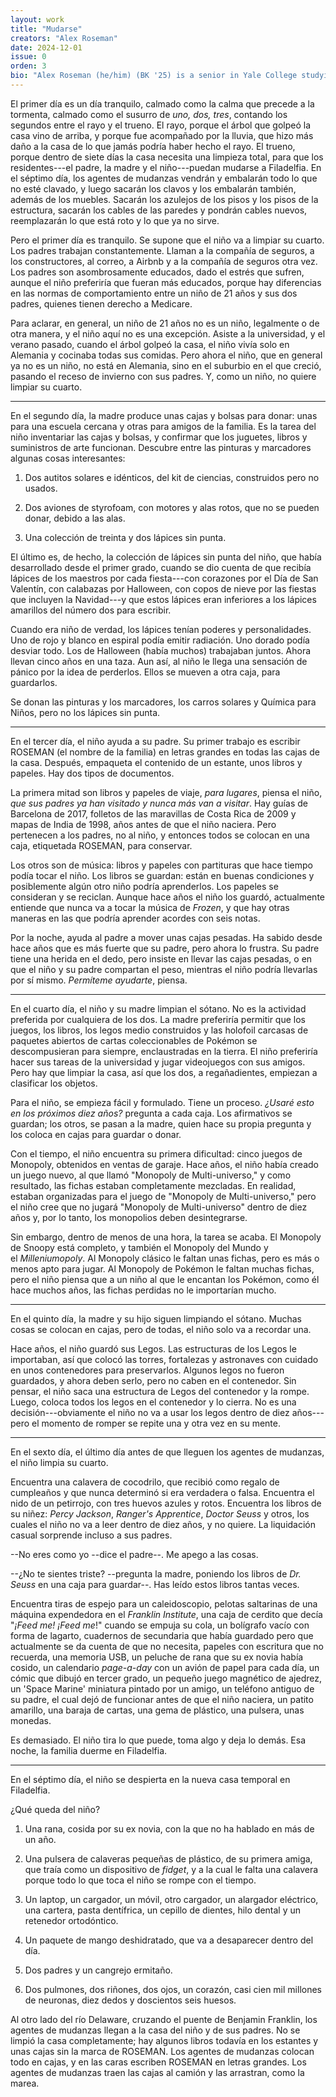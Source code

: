 ```yaml
---
layout: work
title: "Mudarse"
creators: "Alex Roseman"
date: 2024-12-01
issue: 0
orden: 3
bio: "Alex Roseman (he/him) (BK '25) is a senior in Yale College studying physics. Following graduation, he plans to spend his time working, at a job, which he will find and then have. He imagines this will involve health insurance somehow. His most recent favorite book is _O Caledonia_ by Elspeth Barker."
---
```


El primer día es un día tranquilo, calmado como la calma que precede a la tormenta, calmado como el susurro de _uno, dos, tres_, contando los segundos entre el rayo y el trueno. El rayo, porque el árbol que golpeó la casa vino de arriba, y porque fue acompañado por la lluvia, que hizo más daño a la casa de lo que jamás podría haber hecho el rayo. El trueno, porque dentro de siete días la casa necesita una limpieza total, para que los residentes---el padre, la madre y el niño---puedan mudarse a Filadelfia. En el séptimo día, los agentes de mudanzas vendrán y embalarán todo lo que no esté clavado, y luego sacarán los clavos y los embalarán también, además de los muebles. Sacarán los azulejos de los pisos y los pisos de la estructura, sacarán los cables de las paredes y pondrán cables nuevos, reemplazarán lo que está roto y lo que ya no sirve.

Pero el primer día es tranquilo. Se supone que el niño va a limpiar su cuarto. Los padres trabajan constantemente. Llaman a la compañía de seguros, a los constructores, al correo, a Airbnb y a la compañía de seguros otra vez. Los padres son asombrosamente educados, dado el estrés que sufren, aunque el niño preferiría que fueran más educados, porque hay diferencias en las normas de comportamiento entre un niño de 21 años y sus dos padres, quienes tienen derecho a Medicare.

Para aclarar, en general, un niño de 21 años no es un niño, legalmente o
de otra manera, y el niño aquí no es una excepción. Asiste a la
universidad, y el verano pasado, cuando el árbol golpeó la casa, el niño
vivía solo en Alemania y cocinaba todas sus comidas. Pero ahora el niño,
que en general ya no es un niño, no está en Alemania, sino en el
suburbio en el que creció, pasando el receso de invierno con sus padres.
Y, como un niño, no quiere limpiar su cuarto.

---

En el segundo día, la madre produce unas cajas y bolsas para donar: unas
para una escuela cercana y otras para amigos de la familia. Es la tarea
del niño inventariar las cajas y bolsas, y confirmar que los juguetes,
libros y suministros de arte funcionan. Descubre entre las pinturas y
marcadores algunas cosas interesantes:

1.  Dos autitos solares e idénticos, del kit de ciencias, construidos
    pero no usados.

2.  Dos aviones de styrofoam, con motores y alas rotos, que no se pueden
    donar, debido a las alas.

3.  Una colección de treinta y dos lápices sin punta.

El último es, de hecho, la colección de lápices sin punta del niño, que
había desarrollado desde el primer grado, cuando se dio cuenta de que
recibía lápices de los maestros por cada fiesta---con corazones por el
Día de San Valentín, con calabazas por Halloween, con copos de nieve por
las fiestas que incluyen la Navidad---y que estos lápices eran
inferiores a los lápices amarillos del número dos para escribir.

Cuando era niño de verdad, los lápices tenían poderes y personalidades.
Uno de rojo y blanco en espiral podía emitir radiación. Uno dorado podía
desviar todo. Los de Halloween (había muchos) trabajaban juntos. Ahora
llevan cinco años en una taza. Aun así, al niño le llega una sensación
de pánico por la idea de perderlos. Ellos se mueven a otra caja, para
guardarlos.

Se donan las pinturas y los marcadores, los carros solares y Química
para Niños, pero no los lápices sin punta.

---

En el tercer día, el niño ayuda a su padre. Su primer trabajo es
escribir ROSEMAN (el nombre de la familia) en letras grandes en todas
las cajas de la casa. Después, empaqueta el contenido de un estante,
unos libros y papeles. Hay dos tipos de documentos.

La primera mitad son libros y papeles de viaje, _para lugares_, piensa
el niño, _que sus padres ya han visitado y nunca más van a visitar_. Hay
guías de Barcelona de 2017, folletos de las maravillas de Costa Rica de
2009 y mapas de India de 1998, años antes de que el niño naciera. Pero
pertenecen a los padres, no al niño, y entonces todos se colocan en una
caja, etiquetada ROSEMAN, para conservar.

Los otros son de música: libros y papeles con partituras que hace tiempo
podía tocar el niño. Los libros se guardan: están en buenas condiciones
y posiblemente algún otro niño podría aprenderlos. Los papeles se
consideran y se reciclan. Aunque hace años el niño los guardó,
actualmente entiende que nunca va a tocar la música de *Frozen*, y que
hay otras maneras en las que podría aprender acordes con seis notas.

Por la noche, ayuda al padre a mover unas cajas pesadas. Ha sabido desde
hace años que es más fuerte que su padre, pero ahora lo frustra. Su
padre tiene una herida en el dedo, pero insiste en llevar las cajas
pesadas, o en que el niño y su padre compartan el peso, mientras el niño
podría llevarlas por sí mismo. *Permíteme ayudarte*, piensa.

---

En el cuarto día, el niño y su madre limpian el sótano. No es la
actividad preferida por cualquiera de los dos. La madre preferiría
permitir que los juegos, los libros, los legos medio construidos y las
holofoil carcasas de paquetes abiertos de cartas coleccionables de
Pokémon se descompusieran para siempre, enclaustradas en la tierra. El
niño preferiría hacer sus tareas de la universidad y jugar videojuegos
con sus amigos. Pero hay que limpiar la casa, así que los dos, a
regañadientes, empiezan a clasificar los objetos.

Para el niño, se empieza fácil y formulado. Tiene un proceso. *¿Usaré
esto en los próximos diez años?* pregunta a cada caja. Los afirmativos
se guardan; los otros, se pasan a la madre, quien hace su propia
pregunta y los coloca en cajas para guardar o donar.

Con el tiempo, el niño encuentra su primera dificultad: cinco juegos de
Monopoly, obtenidos en ventas de garaje. Hace años, el niño había creado
un juego nuevo, al que llamó "Monopoly de Multi-universo," y como
resultado, las fichas estaban completamente mezcladas. En realidad,
estaban organizadas para el juego de "Monopoly de Multi-universo," pero
el niño cree que no jugará "Monopoly de Multi-universo" dentro de diez
años y, por lo tanto, los monopolios deben desintegrarse.

Sin embargo, dentro de menos de una hora, la tarea se acaba. El Monopoly
de Snoopy está completo, y también el Monopoly del Mundo y
el *Milleniumopoly*. Al Monopoly clásico le faltan unas fichas, pero es
más o menos apto para jugar. Al Monopoly de Pokémon le faltan muchas
fichas, pero el niño piensa que a un niño al que le encantan los
Pokémon, como él hace muchos años, las fichas perdidas no le importarían
mucho.

---

En el quinto día, la madre y su hijo siguen limpiando el sótano. Muchas
cosas se colocan en cajas, pero de todas, el niño solo va a recordar
una.

Hace años, el niño guardó sus Legos. Las estructuras de los Legos le
importaban, así que colocó las torres, fortalezas y astronaves con
cuidado en unos contenedores para preservarlos. Algunos legos no fueron
guardados, y ahora deben serlo, pero no caben en el contenedor. Sin
pensar, el niño saca una estructura de Legos del contenedor y la rompe.
Luego, coloca todos los legos en el contenedor y lo cierra. No es una
decisión---obviamente el niño no va a usar los legos dentro de diez
años---pero el momento de romper se repite una y otra vez en su mente.

---

En el sexto día, el último día antes de que lleguen los agentes de
mudanzas, el niño limpia su cuarto.

Encuentra una calavera de cocodrilo, que recibió como regalo de
cumpleaños y que nunca determinó si era verdadera o falsa. Encuentra el
nido de un petirrojo, con tres huevos azules y rotos. Encuentra los
libros de su niñez: *Percy Jackson*, *Ranger's Apprentice*, *Doctor
Seuss* y otros, los cuales el niño no va a leer dentro de diez años, y
no quiere. La liquidación casual sorprende incluso a sus padres.

--No eres como yo --dice el padre--. Me apego a las cosas.

--¿No te sientes triste? --pregunta la madre, poniendo los libros
de *Dr. Seuss* en una caja para guardar--. Has leído estos libros tantas
veces.

Encuentra tiras de espejo para un caleidoscopio, pelotas saltarinas de
una máquina expendedora en el _Franklin Institute_, una caja de cerdito
que decía "_¡Feed me! ¡Feed me_!" cuando se empuja su cola, un bolígrafo
vacío con forma de lagarto, cuadernos de secundaria que había guardado
pero que actualmente se da cuenta de que no necesita, papeles con
escritura que no recuerda, una memoria USB, un peluche de rana que su ex
novia había cosido, un calendario *page-a-day* con un avión de papel
para cada día, un cómic que dibujó en tercer grado, un pequeño juego
magnético de ajedrez, un 'Space Marine' miniatura pintado por un amigo,
un teléfono antiguo de su padre, el cual dejó de funcionar antes de que
el niño naciera, un patito amarillo, una baraja de cartas, una gema de
plástico, una pulsera, unas monedas.

Es demasiado. El niño tira lo que puede, toma algo y deja lo demás. Esa
noche, la familia duerme en Filadelfia.

---

En el séptimo día, el niño se despierta en la nueva casa temporal en
Filadelfia.

¿Qué queda del niño?

1.  Una rana, cosida por su ex novia, con la que no ha hablado en más de
    un año.

2.  Una pulsera de calaveras pequeñas de plástico, de su primera amiga,
    que traía como un dispositivo de *fidget*, y a la cual le falta una
    calavera porque todo lo que toca el niño se rompe con el tiempo.

3.  Un laptop, un cargador, un móvil, otro cargador, un alargador
    eléctrico, una cartera, pasta dentífrica, un cepillo de dientes,
    hilo dental y un retenedor ortodóntico.

4.  Un paquete de mango deshidratado, que va a desaparecer dentro del
    día.

5.  Dos padres y un cangrejo ermitaño.

6.  Dos pulmones, dos riñones, dos ojos, un corazón, casi cien mil
    millones de neuronas, diez dedos y doscientos seis huesos.

Al otro lado del río Delaware, cruzando el puente de Benjamin Franklin,
los agentes de mudanzas llegan a la casa del niño y de sus padres. No se
limpió la casa completamente; hay algunos libros todavía en los estantes
y unas cajas sin la marca de ROSEMAN. Los agentes de mudanzas colocan
todo en cajas, y en las caras escriben ROSEMAN en letras grandes. Los
agentes de mudanzas traen las cajas al camión y las arrastran, como la
marea.
